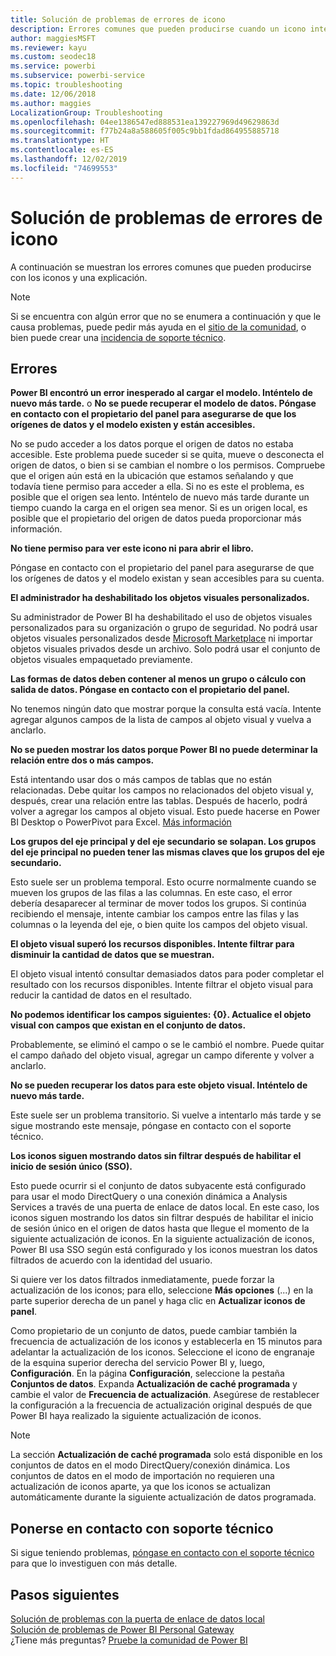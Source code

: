 ```yaml
---
title: Solución de problemas de errores de icono
description: Errores comunes que pueden producirse cuando un icono intenta actualizarse en Power BI
author: maggiesMSFT
ms.reviewer: kayu
ms.custom: seodec18
ms.service: powerbi
ms.subservice: powerbi-service
ms.topic: troubleshooting
ms.date: 12/06/2018
ms.author: maggies
LocalizationGroup: Troubleshooting
ms.openlocfilehash: 04ee1386547ed888531ea139227969d49629863d
ms.sourcegitcommit: f77b24a8a588605f005c9bb1fdad864955885718
ms.translationtype: HT
ms.contentlocale: es-ES
ms.lasthandoff: 12/02/2019
ms.locfileid: "74699553"
---
```

# <a name="troubleshooting-tile-errors"></a>Solución de problemas de errores de icono
A continuación se muestran los errores comunes que pueden producirse con los iconos y una explicación.

> [!NOTE]
> Si se encuentra con algún error que no se enumera a continuación y que le causa problemas, puede pedir más ayuda en el [sitio de la comunidad](https://community.powerbi.com/), o bien puede crear una [incidencia de soporte técnico](https://powerbi.microsoft.com/support/).
> 
> 

## <a name="errors"></a>Errores
**Power BI encontró un error inesperado al cargar el modelo. Inténtelo de nuevo más tarde.**
o **No se puede recuperar el modelo de datos. Póngase en contacto con el propietario del panel para asegurarse de que los orígenes de datos y el modelo existen y están accesibles.**

No se pudo acceder a los datos porque el origen de datos no estaba accesible. Este problema puede suceder si se quita, mueve o desconecta el origen de datos, o bien si se cambian el nombre o los permisos. Compruebe que el origen aún está en la ubicación que estamos señalando y que todavía tiene permiso para acceder a ella. Si no es este el problema, es posible que el origen sea lento. Inténtelo de nuevo más tarde durante un tiempo cuando la carga en el origen sea menor. Si es un origen local, es posible que el propietario del origen de datos pueda proporcionar más información.

**No tiene permiso para ver este icono ni para abrir el libro.**

Póngase en contacto con el propietario del panel para asegurarse de que los orígenes de datos y el modelo existan y sean accesibles para su cuenta.

**El administrador ha deshabilitado los objetos visuales personalizados.**

Su administrador de Power BI ha deshabilitado el uso de objetos visuales personalizados para su organización o grupo de seguridad. No podrá usar objetos visuales personalizados desde [Microsoft Marketplace](https://appsource.microsoft.com/marketplace/apps?page=1&product=power-bi-visuals) ni importar objetos visuales privados desde un archivo. Solo podrá usar el conjunto de objetos visuales empaquetado previamente.


**Las formas de datos deben contener al menos un grupo o cálculo con salida de datos. Póngase en contacto con el propietario del panel.**

No tenemos ningún dato que mostrar porque la consulta está vacía. Intente agregar algunos campos de la lista de campos al objeto visual y vuelva a anclarlo.

**No se pueden mostrar los datos porque Power BI no puede determinar la relación entre dos o más campos.**

Está intentando usar dos o más campos de tablas que no están relacionadas. Debe quitar los campos no relacionados del objeto visual y, después, crear una relación entre las tablas. Después de hacerlo, podrá volver a agregar los campos al objeto visual. Esto puede hacerse en Power BI Desktop o PowerPivot para Excel. [Más información](desktop-create-and-manage-relationships.md)

**Los grupos del eje principal y del eje secundario se solapan. Los grupos del eje principal no pueden tener las mismas claves que los grupos del eje secundario.**

Esto suele ser un problema temporal. Esto ocurre normalmente cuando se mueven los grupos de las filas a las columnas. En este caso, el error debería desaparecer al terminar de mover todos los grupos. Si continúa recibiendo el mensaje, intente cambiar los campos entre las filas y las columnas o la leyenda del eje, o bien quite los campos del objeto visual.  

**El objeto visual superó los recursos disponibles. Intente filtrar para disminuir la cantidad de datos que se muestran.**

El objeto visual intentó consultar demasiados datos para poder completar el resultado con los recursos disponibles. Intente filtrar el objeto visual para reducir la cantidad de datos en el resultado.

**No podemos identificar los campos siguientes: {0}. Actualice el objeto visual con campos que existan en el conjunto de datos.**

Probablemente, se eliminó el campo o se le cambió el nombre. Puede quitar el campo dañado del objeto visual, agregar un campo diferente y volver a anclarlo.

**No se pueden recuperar los datos para este objeto visual. Inténtelo de nuevo más tarde.**

Este suele ser un problema transitorio. Si vuelve a intentarlo más tarde y se sigue mostrando este mensaje, póngase en contacto con el soporte técnico.

**Los iconos siguen mostrando datos sin filtrar después de habilitar el inicio de sesión único (SSO).**

Esto puede ocurrir si el conjunto de datos subyacente está configurado para usar el modo DirectQuery o una conexión dinámica a Analysis Services a través de una puerta de enlace de datos local. En este caso, los iconos siguen mostrando los datos sin filtrar después de habilitar el inicio de sesión único en el origen de datos hasta que llegue el momento de la siguiente actualización de iconos. En la siguiente actualización de iconos, Power BI usa SSO según está configurado y los iconos muestran los datos filtrados de acuerdo con la identidad del usuario. 

Si quiere ver los datos filtrados inmediatamente, puede forzar la actualización de los iconos; para ello, seleccione **Más opciones** (...) en la parte superior derecha de un panel y haga clic en **Actualizar iconos de panel**.

Como propietario de un conjunto de datos, puede cambiar también la frecuencia de actualización de los iconos y establecerla en 15 minutos para adelantar la actualización de los iconos. Seleccione el icono de engranaje de la esquina superior derecha del servicio Power BI y, luego, **Configuración**. En la página **Configuración**, seleccione la pestaña **Conjuntos de datos**. Expanda **Actualización de caché programada** y cambie el valor de **Frecuencia de actualización**. Asegúrese de restablecer la configuración a la frecuencia de actualización original después de que Power BI haya realizado la siguiente actualización de iconos.

> [!NOTE]
> La sección **Actualización de caché programada** solo está disponible en los conjuntos de datos en el modo DirectQuery/conexión dinámica. Los conjuntos de datos en el modo de importación no requieren una actualización de iconos aparte, ya que los iconos se actualizan automáticamente durante la siguiente actualización de datos programada.

## <a name="contact-support"></a>Ponerse en contacto con soporte técnico
Si sigue teniendo problemas, [póngase en contacto con el soporte técnico](https://support.powerbi.com) para que lo investiguen con más detalle.

## <a name="next-steps"></a>Pasos siguientes
[Solución de problemas con la puerta de enlace de datos local](service-gateway-onprem-tshoot.md)  
[Solución de problemas de Power BI Personal Gateway](service-admin-troubleshooting-power-bi-personal-gateway.md)  
¿Tiene más preguntas? [Pruebe la comunidad de Power BI](https://community.powerbi.com/)

